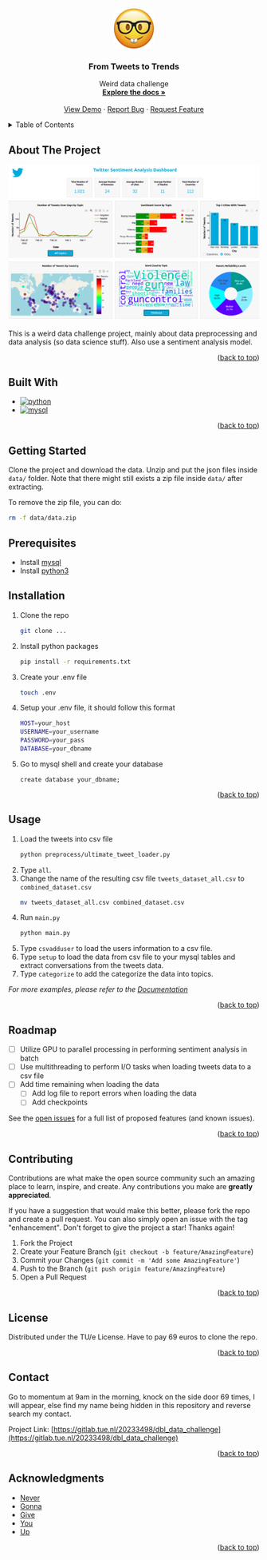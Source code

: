 <a name="readme-top"></a>

<!-- [![Contributors][contributors-shield]][contributors-url]
[![Forks][forks-shield]][forks-url]
[![Stargazers][stars-shield]][stars-url]
[![Issues][issues-shield]][issues-url]
[![MIT License][license-shield]][license-url]
[![LinkedIn][linkedin-shield]][linkedin-url] -->



<!-- PROJECT LOGO -->
<br />
<div align="center">
  <a href="https://gitlab.tue.nl/20233498/dbl_data_challenge">
    <img src="images/logo.png" alt="Logo" width="80" height="80">
  </a>

<h3 align="center">From Tweets to Trends</h3>

  <p align="center">
    Weird data challenge
    <br />
    <a href="https://gitlab.tue.nl/20233498/dbl_data_challenge/-/blob/main/README.md?ref_type=heads"><strong>Explore the docs »</strong></a>
    <br />
    <br />
    <a href="https://gitlab.tue.nl/20233498/dbl_data_challenge">View Demo</a>
    ·
    <a href="https://gitlab.tue.nl/20233498/dbl_data_challenge/issues/new?labels=bug&template=bug-report---.md">Report Bug</a>
    ·
    <a href="https://gitlab.tue.nl/20233498/dbl_data_challenge/issues/new?labels=enhancement&template=feature-request---.md">Request Feature</a>
  </p>
</div>



<!-- TABLE OF CONTENTS -->
<details>
  <summary>Table of Contents</summary>
  <ol>
    <li>
      <a href="#about-the-project">About The Project</a>
      <ul>
        <li><a href="#built-with">Built With</a></li>
      </ul>
    </li>
    <li>
      <a href="#getting-started">Getting Started</a>
      <ul>
        <li><a href="#prerequisites">Prerequisites</a></li>
        <li><a href="#installation">Installation</a></li>
      </ul>
    </li>
    <li><a href="#usage">Usage</a></li>
    <li><a href="#roadmap">Roadmap</a></li>
    <li><a href="#contributing">Contributing</a></li>
    <li><a href="#license">License</a></li>
    <li><a href="#contact">Contact</a></li>
    <li><a href="#acknowledgments">Acknowledgments</a></li>
  </ol>
</details>

<!-- ABOUT THE PROJECT -->
## About The Project

[![Product Name Screen Shot][product-screenshot]](https://example.com/)

This is a weird data challenge project, mainly about data preprocessing and data analysis (so data science stuff). Also use a sentiment analysis model.

<!-- Here's a blank template to get started: To avoid retyping too much info. Do a search and replace with your text editor for the following: `github_username`, `repo_name`, `twitter_handle`, `linkedin_username`, `email_client`, `email`, `project_title`, `project_description` -->

<p align="right">(<a href="#readme-top">back to top</a>)</p>


## Built With

<!-- * [![Next][Next.js]][Next-url]
* [![React][React.js]][React-url]
* [![Vue][Vue.js]][Vue-url] -->

* [![python][Python]][Python]
* [![mysql][MySQL]][MySQL]

<p align="right">(<a href="#readme-top">back to top</a>)</p>


<!-- GETTING STARTED -->
## Getting Started

Clone the project and download the data. Unzip and put the json files inside `data/` folder. Note that there might still exists a zip file inside `data/` after extracting.

To remove the zip file, you can do:
```sh
rm -f data/data.zip
```

## Prerequisites

* Install [mysql](https://www.mysql.com/downloads/)
* Install [python3](https://www.python.org/downloads/)

<!-- * python
  ```sh
  pip install -r requirements.txt
  ``` -->

## Installation

1. Clone the repo
   ```sh
   git clone ...
   ```
2. Install python packages
   ```sh
   pip install -r requirements.txt
   ```
3. Create your .env file
   ```sh
   touch .env
   ```
4. Setup your .env file, it should follow this format
   ```sh
   HOST=your_host
   USERNAME=your_username
   PASSWORD=your_pass
   DATABASE=your_dbname
   ```
5. Go to mysql shell and create your database
   ```mysql
   create database your_dbname;
   ```

<p align="right">(<a href="#readme-top">back to top</a>)</p>



<!-- USAGE EXAMPLES -->
## Usage

1. Load the tweets into csv file
    ```sh
    python preprocess/ultimate_tweet_loader.py
    ```
2. Type `all`.
3. Change the name of the resulting csv file `tweets_dataset_all.csv` to `combined_dataset.csv`
    ```sh
    mv tweets_dataset_all.csv combined_dataset.csv
    ```
4. Run `main.py`
    ```sh
    python main.py
    ```
5. Type `csvadduser` to load the users information to a csv file.
6. Type `setup` to load the data from csv file to your mysql tables and extract conversations from the tweets data.
7. Type `categorize` to add the categorize the data into topics.

_For more examples, please refer to the [Documentation](https://example.com)_

<p align="right">(<a href="#readme-top">back to top</a>)</p>



<!-- ROADMAP -->
## Roadmap

- [ ] Utilize GPU to parallel processing in performing sentiment analysis in batch
- [ ] Use multithreading to perform I/O tasks when loading tweets data to a csv file
- [ ] Add time remaining when loading the data
    - [ ] Add log file to report errors when loading the data
    - [ ] Add checkpoints

See the [open issues](https://gitlab.tue.nl/20233498/dbl_data_challenge/issues) for a full list of proposed features (and known issues).

<p align="right">(<a href="#readme-top">back to top</a>)</p>



<!-- CONTRIBUTING -->
## Contributing

Contributions are what make the open source community such an amazing place to learn, inspire, and create. Any contributions you make are **greatly appreciated**.

If you have a suggestion that would make this better, please fork the repo and create a pull request. You can also simply open an issue with the tag "enhancement".
Don't forget to give the project a star! Thanks again!

1. Fork the Project
2. Create your Feature Branch (`git checkout -b feature/AmazingFeature`)
3. Commit your Changes (`git commit -m 'Add some AmazingFeature'`)
4. Push to the Branch (`git push origin feature/AmazingFeature`)
5. Open a Pull Request

<p align="right">(<a href="#readme-top">back to top</a>)</p>



<!-- LICENSE -->
## License

Distributed under the TU/e License. Have to pay 69 euros to clone the repo.

<!-- Distributed under the MIT License. See `LICENSE.txt` for more information. -->

<p align="right">(<a href="#readme-top">back to top</a>)</p>



<!-- CONTACT -->
## Contact

<!-- Your Name - [@twitter_handle](https://twitter.com/twitter_handle) - email@email_client.com -->

Go to momentum at 9am in the morning, knock on the side door 69 times, I will appear, else find my name being hidden in this repository and reverse search my contact.

Project Link: [https://gitlab.tue.nl/20233498/dbl_data_challenge](https://gitlab.tue.nl/20233498/dbl_data_challenge)

<p align="right">(<a href="#readme-top">back to top</a>)</p>



<!-- ACKNOWLEDGMENTS -->
## Acknowledgments

* [Never]()
* [Gonna]()
* [Give]()
* [You]()
* [Up]()

<p align="right">(<a href="#readme-top">back to top</a>)</p>



<!-- MARKDOWN LINKS & IMAGES -->
<!-- https://www.markdownguide.org/basic-syntax/#reference-style-links -->
[contributors-shield]: https://img.shields.io/github/contributors/github_username/repo_name.svg?style=for-the-badge
[contributors-url]: https://gitlab.tue.nl/20233498/dbl_data_challenge/graphs/contributors
[forks-shield]: https://img.shields.io/github/forks/github_username/repo_name.svg?style=for-the-badge
[forks-url]: https://gitlab.tue.nl/20233498/dbl_data_challenge/network/members
[stars-shield]: https://img.shields.io/github/stars/github_username/repo_name.svg?style=for-the-badge
[stars-url]: https://gitlab.tue.nl/20233498/dbl_data_challenge/stargazers
[issues-shield]: https://img.shields.io/github/issues/github_username/repo_name.svg?style=for-the-badge
[issues-url]: https://gitlab.tue.nl/20233498/dbl_data_challenge/issues
[license-shield]: https://img.shields.io/github/license/github_username/repo_name.svg?style=for-the-badge
[license-url]: https://gitlab.tue.nl/20233498/dbl_data_challenge/blob/master/LICENSE.txt
[linkedin-shield]: https://img.shields.io/badge/-LinkedIn-black.svg?style=for-the-badge&logo=linkedin&colorB=555
[linkedin-url]: https://linkedin.com/in/linkedin_username
[product-screenshot]: images/screenshot.png
[Next.js]: https://img.shields.io/badge/next.js-000000?style=for-the-badge&logo=nextdotjs&logoColor=white
[Next-url]: https://nextjs.org/
[React.js]: https://img.shields.io/badge/React-20232A?style=for-the-badge&logo=react&logoColor=61DAFB
[React-url]: https://reactjs.org/
[Vue.js]: https://img.shields.io/badge/Vue.js-35495E?style=for-the-badge&logo=vuedotjs&logoColor=4FC08D
[Vue-url]: https://vuejs.org/
[Angular.io]: https://img.shields.io/badge/Angular-DD0031?style=for-the-badge&logo=angular&logoColor=white
[Angular-url]: https://angular.io/
[Svelte.dev]: https://img.shields.io/badge/Svelte-4A4A55?style=for-the-badge&logo=svelte&logoColor=FF3E00
[Svelte-url]: https://svelte.dev/
[Laravel.com]: https://img.shields.io/badge/Laravel-FF2D20?style=for-the-badge&logo=laravel&logoColor=white
[Laravel-url]: https://laravel.com
[Bootstrap.com]: https://img.shields.io/badge/Bootstrap-563D7C?style=for-the-badge&logo=bootstrap&logoColor=white
[Bootstrap-url]: https://getbootstrap.com
[JQuery.com]: https://img.shields.io/badge/jQuery-0769AD?style=for-the-badge&logo=jquery&logoColor=white
[JQuery-url]: https://jquery.com 
[Python]: https://img.shields.io/badge/python-3670A0?style=for-the-badge&logo=python&logoColor=ffdd54
[Python-url]: https://www.python.org/
[MySQL]: https://img.shields.io/badge/-MySQL-4479A1?style=flat-square&logo=mysql&labelColor=4479A1&logoColor=FFF
[MySQL-url]: https://www.mysql.com/
